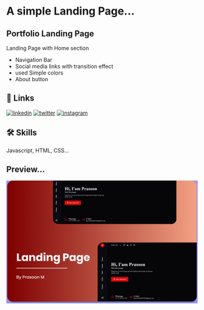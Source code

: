 
# A simple Landing Page...
## Portfolio Landing Page

Landing Page with Home section




- Navigation Bar
- Social media links with transition effect
- used Simple colors
- About button


## 🔗 Links

[![linkedin](https://img.shields.io/badge/linkedin-0A66C2?style=for-the-badge&logo=linkedin&logoColor=white)](https://www.linkedin.com/in/prasoon-mohan//)
[![twitter](https://img.shields.io/badge/twitter-1DA1F2?style=for-the-badge&logo=twitter&logoColor=blue)](https://twitter.com/mohan_prasoon)
[![instagram](https://img.shields.io/badge/instagram-1DA1F2?style=for-the-badge&logo=instagram&logoColor=purple)](https://www.instagram.com/web.devofficial/)


## 🛠 Skills
Javascript, HTML, CSS...


## Preview...

![Screenshot](./assets/images/Preview.png)

